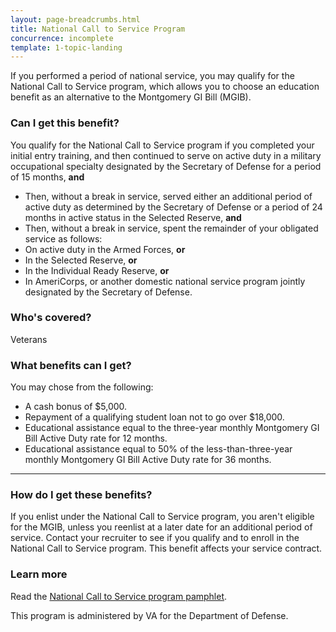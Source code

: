 ```yaml
---
layout: page-breadcrumbs.html
title: National Call to Service Program
concurrence: incomplete
template: 1-topic-landing
---
```

If you performed a period of national service, you may qualify for the National Call to Service program, which allows you to choose an education benefit as an alternative to the Montgomery GI Bill (MGIB).

<div class="call-out" markdown="1">

### Can I get this benefit?

You qualify for the National Call to Service program if you completed your initial entry training, and then continued to serve on active duty in a military occupational specialty designated by the Secretary of Defense for a period of 15 months, **and**
-	 Then, without a break in service, served either an additional period of active duty as determined by the Secretary of Defense or a period of 24 months in active status in the Selected Reserve, **and**
-	Then, without a break in service, spent the remainder of your obligated service as follows:
  - On active duty in the Armed Forces, **or**
  - In the Selected Reserve, **or**
  -	In the Individual Ready Reserve, **or**
  -	In AmeriCorps, or another domestic national service program jointly designated by the Secretary of Defense.

### Who's covered?
Veterans
</div>

### What benefits can I get?

You may chose from the following:

-	A cash bonus of $5,000.
-	Repayment of a qualifying student loan not to go over $18,000.
-	Educational assistance equal to the three-year monthly Montgomery GI Bill Active Duty rate for 12 months.
-	Educational assistance equal to 50% of the less-than-three-year monthly Montgomery GI Bill Active Duty rate for 36 months.

------

### How do I get these benefits?

If you enlist under the National Call to Service program, you aren't eligible for the MGIB, unless you reenlist at a later date for an additional period of service. Contact your recruiter to see if you qualify and to enroll in the National Call to Service program. This benefit affects your service contract.

### Learn more

Read the [National Call to Service program pamphlet](http://www.benefits.va.gov/gibill/docs/pamphlets/summary-of-national-call-to-service-program.pdf).


This program is administered by VA for the Department of Defense.
